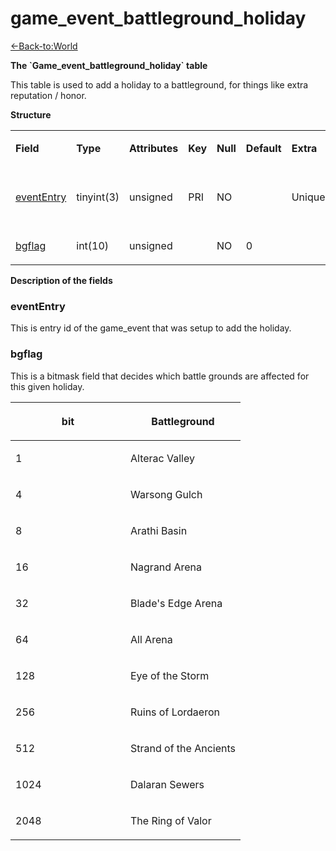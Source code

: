 # game\_event\_battleground\_holiday

[<-Back-to:World](database-world.md)

**The \`Game\_event\_battleground\_holiday\` table**

This table is used to add a holiday to a battleground, for things like extra reputation / honor.

**Structure**

<table>
<colgroup>
<col width="12%" />
<col width="12%" />
<col width="12%" />
<col width="12%" />
<col width="12%" />
<col width="12%" />
<col width="12%" />
<col width="12%" />
</colgroup>
<tbody>
<tr class="odd">
<td><p><strong>Field</strong></p></td>
<td><p><strong>Type</strong></p></td>
<td><p><strong>Attributes</strong></p></td>
<td><p><strong>Key</strong></p></td>
<td><p><strong>Null</strong></p></td>
<td><p><strong>Default</strong></p></td>
<td><p><strong>Extra</strong></p></td>
<td><p><strong>Comment</strong></p></td>
</tr>
<tr class="even">
<td><p><a href="#evententry">eventEntry</a></p></td>
<td><p>tinyint(3)</p></td>
<td><p>unsigned</p></td>
<td><p>PRI</p></td>
<td><p>NO</p></td>
<td><p> </p></td>
<td><p>Unique</p></td>
<td><p>Entry of the game event</p></td>
</tr>
<tr class="odd">
<td><p><a href="#bgflag">bgflag</a></p></td>
<td><p>int(10)</p></td>
<td><p>unsigned</p></td>
<td><p> </p></td>
<td><p>NO</p></td>
<td><p>0</p></td>
<td><p> </p></td>
<td><p> </p></td>
</tr>
</tbody>
</table>

**Description of the fields**

### eventEntry

This is entry id of the game\_event that was setup to add the holiday.

### bgflag

This is a bitmask field that decides which battle grounds are affected for this given holiday.

<table>
<colgroup>
<col width="50%" />
<col width="50%" />
</colgroup>
<thead>
<tr class="header">
<th><p>bit</p></th>
<th><p>Battleground</p></th>
</tr>
</thead>
<tbody>
<tr class="odd">
<td><p>1</p></td>
<td><p>Alterac Valley</p></td>
</tr>
<tr class="even">
<td><p>4</p></td>
<td><p>Warsong Gulch</p></td>
</tr>
<tr class="odd">
<td><p>8</p></td>
<td><p>Arathi Basin</p></td>
</tr>
<tr class="even">
<td><p>16</p></td>
<td><p>Nagrand Arena</p></td>
</tr>
<tr class="odd">
<td><p>32</p></td>
<td><p>Blade's Edge Arena</p></td>
</tr>
<tr class="even">
<td><p>64</p></td>
<td><p>All Arena</p></td>
</tr>
<tr class="odd">
<td><p>128</p></td>
<td><p>Eye of the Storm</p></td>
</tr>
<tr class="even">
<td><p>256</p></td>
<td><p>Ruins of Lordaeron</p></td>
</tr>
<tr class="odd">
<td><p>512</p></td>
<td><p>Strand of the Ancients</p></td>
</tr>
<tr class="even">
<td><p>1024</p></td>
<td><p>Dalaran Sewers</p></td>
</tr>
<tr class="odd">
<td><p>2048</p></td>
<td><p>The Ring of Valor</p></td>
</tr>
</tbody>
</table>


